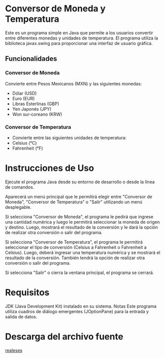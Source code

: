 # Conversor de Moneda y Temperatura
Este es un programa simple en Java que permite a los usuarios convertir entre diferentes monedas y unidades de temperatura. El programa utiliza la biblioteca javax.swing para proporcionar una interfaz de usuario gráfica.

## Funcionalidades
  ### Conversor de Moneda
  Convierte entre Pesos Mexicanos (MXN) y las siguientes monedas:
  - Dólar (USD)
  - Euro (EUR)
  - Libras Esterlinas (GBP)
  - Yen Japonés (JPY)
  - Won sur-coreano (KRW)
  ### Conversor de Temperatura
  - Convierte entre las siguientes unidades de temperatura:
  - Celsius (°C)
  - Fahrenheit (°F)

# Instrucciones de Uso
Ejecute el programa Java desde su entorno de desarrollo o desde la línea de comandos.

Aparecerá un menú principal que le permitirá elegir entre "Conversor de Moneda", "Conversor de Temperatura" o "Salir" utilizando un menú desplegable.

Si selecciona "Conversor de Moneda", el programa le pedirá que ingrese una cantidad numérica y luego le permitirá seleccionar la moneda de origen y destino. Luego, mostrará el resultado de la conversión y le dará la opción de realizar otra conversión o salir del programa.

Si selecciona "Conversor de Temperatura", el programa le permitirá seleccionar el tipo de conversión (Celsius a Fahrenheit o Fahrenheit a Celsius). Luego, deberá ingresar una temperatura numérica y se mostrará el resultado de la conversión. También tendrá la opción de realizar otra conversión o salir del programa.

Si selecciona "Salir" o cierra la ventana principal, el programa se cerrará.

# Requisitos
JDK (Java Development Kit) instalado en su sistema.
Notas
Este programa utiliza cuadros de diálogo emergentes (JOptionPane) para la entrada y salida de datos.

# Descarga del archivo fuente
[realeses](https://github.com/SamuelYK/Conversor)

